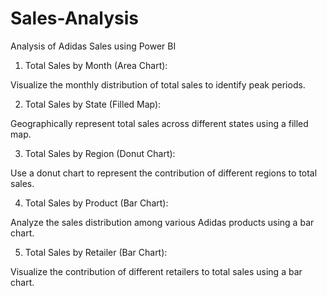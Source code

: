 # Sales-Analysis
Analysis of Adidas Sales using Power BI

1. Total Sales by Month (Area Chart):

Visualize the monthly distribution of total sales to identify peak periods.

2. Total Sales by State (Filled Map):

Geographically represent total sales across different states using a filled map.

3. Total Sales by Region (Donut Chart):

Use a donut chart to represent the contribution of different regions to total sales.

4. Total Sales by Product (Bar Chart):

Analyze the sales distribution among various Adidas products using a bar chart.

5. Total Sales by Retailer (Bar Chart):

Visualize the contribution of different retailers to total sales using a bar chart.
